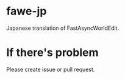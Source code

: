 # fawe-jp
Japanese translation of FastAsyncWorldEdit.

# If there's problem
Please create issue or pull request.
